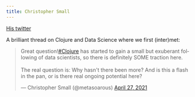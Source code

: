 ```yaml
---
title: Christopher Small
---
```

[His twitter](https://twitter.com/metasoarous)

A brilliant thread on Clojure and Data Science where we first (inter)met:

<blockquote class="twitter-tweet"><p lang="en" dir="ltr">Great question!<a href="https://twitter.com/hashtag/Clojure?src=hash&amp;ref\_src=twsrc%5Etfw">#Clojure</a> has started to gain a small but exuberant following of data scientists, so there is definitely SOME traction here.<br><br>The real question is: Why hasn&#39;t there been more? And is this a flash in the pan, or is there real ongoing potential here?</p>&mdash; Christopher Small (@metasoarous) <a href="https://twitter.com/metasoarous/status/1386909578143539202?ref\_src=twsrc%5Etfw">April 27, 2021</a></blockquote> <script async src="https://platform.twitter.com/widgets.js" charset="utf-8"></script>